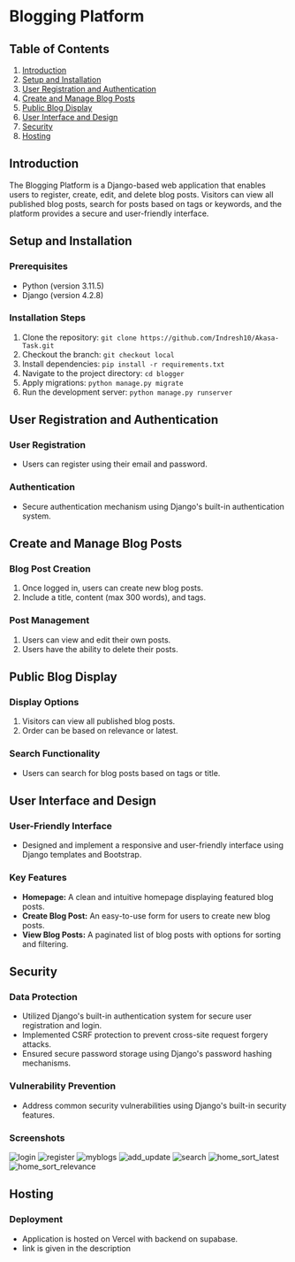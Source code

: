 # Blogging Platform

## Table of Contents

1. [Introduction](#introduction)
2. [Setup and Installation](#setup-and-installation)
3. [User Registration and Authentication](#user-registration-and-authentication)
4. [Create and Manage Blog Posts](#create-and-manage-blog-posts)
5. [Public Blog Display](#public-blog-display)
6. [User Interface and Design](#user-interface-and-design)
7. [Security](#security)
8. [Hosting](#hosting)

## Introduction

The Blogging Platform is a Django-based web application that enables users to register, create, edit, and delete blog posts. Visitors can view all published blog posts, search for posts based on tags or keywords, and the platform provides a secure and user-friendly interface.

## Setup and Installation

### Prerequisites

- Python (version 3.11.5)
- Django (version 4.2.8)

### Installation Steps

1. Clone the repository: `git clone https://github.com/Indresh10/Akasa-Task.git`
2. Checkout the branch: `git checkout local`
3. Install dependencies: `pip install -r requirements.txt`
4. Navigate to the project directory: `cd blogger`
5. Apply migrations: `python manage.py migrate`
6. Run the development server: `python manage.py runserver`

## User Registration and Authentication

### User Registration

- Users can register using their email and password.

### Authentication

- Secure authentication mechanism using Django's built-in authentication system.

## Create and Manage Blog Posts

### Blog Post Creation

1. Once logged in, users can create new blog posts.
2. Include a title, content (max 300 words), and tags.

### Post Management

1. Users can view and edit their own posts.
2. Users have the ability to delete their posts.

## Public Blog Display

### Display Options

1. Visitors can view all published blog posts.
2. Order can be based on relevance or latest.

### Search Functionality

- Users can search for blog posts based on tags or title.

## User Interface and Design

### User-Friendly Interface

- Designed and implement a responsive and user-friendly interface using Django templates and Bootstrap.

### Key Features

- **Homepage:** A clean and intuitive homepage displaying featured blog posts.
- **Create Blog Post:** An easy-to-use form for users to create new blog posts.
- **View Blog Posts:** A paginated list of blog posts with options for sorting and filtering.

## Security

### Data Protection

- Utilized Django's built-in authentication system for secure user registration and login.
- Implemented CSRF protection to prevent cross-site request forgery attacks.
- Ensured secure password storage using Django's password hashing mechanisms.

### Vulnerability Prevention

- Address common security vulnerabilities using Django's built-in security features.

### Screenshots

![login](screenshot/login.png)
![register](screenshot/register.png)
![myblogs](screenshot/myblogs.png)
![add_update](screenshot/add_update_blog.png)
![search](screenshot/search.png)
![home_sort_latest](screenshot/home_latest.png)
![home_sort_relevance](screenshot/home_relevance.png)

## Hosting

### Deployment

- Application is hosted on Vercel with backend on supabase.
- link is given in the description
